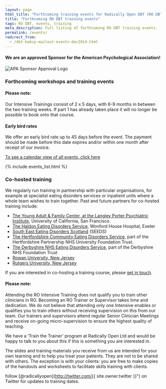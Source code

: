 ```yaml
---
layout: page
html_title: "Forthcoming training events for Radically Open DBT (RO DBT)"
title: "Forthcoming RO DBT training events"
tags: RO DBT, events, training
meta_description: Full listing of forthcoming RO DBT training events.
permalink: /events/
redirect_from:
  - /dbt-babcp-mailout-events-dec2014.html
---
```


#### We are an approved Sponsor for the American Psychological Association!
![APA Sponsor Approval Logo](https://dl.dropboxusercontent.com/u/5411729/APA%20approval%20Icon%20with%20RO%20text.png)

### Forthcoming workshops and training events

#### Please note: 
Our Intensive Trainings consist of 2 x 5 days, with 6-9 months in between the two training weeks. If part 1 has already taken place it will no longer be possible to book onto that course. 

#### Early bird rates
We offer an early bird rate up to 45 days before the event. The payment should be made before this date expires and/or within one month after receipt of our invoice. 

[To see a calendar view of all events, click here](/events/calendar.html)


{% include events_list.html %}
### Co-hosted training

We regularly run training in partnership with particular organisations, for example at specialist eating disorders services or inpatient units where a whole team wishes to train together. Past and future partners for co-hosted training include:

- [The Young Adult & Family Center, at the Langley Porter Psychiatric Institute](2015-05-san-francisco.html), University of California, San Francisco.
- [The Haldon Eating Disorders Service](2015-03-exeter-haldon-intensive.html), Wonford House Hospital, Exeter
- [South East Eating Disorders Scotland](2015-02-edinburgh-intensive.html) (SEEDS)
- [The Hertfordshire Community Eating Disorders Service](2015-04-hatfield-introduction.html), part of the Hertfordshire Partnership NHS University Foundation Trust.
- [The Derbyshire NHS Eating Disorders Service](2016-09-derbyshire-intensive.html), part of the Derbyshire NHS Foundation Trust
- [Rowan University, New Jersey](http://www.rowan.edu/home/)
- [Rutgers University, New Jersey](http://www.rutgers.edu/)

If you are interested in co-hosting a training course, please [get in touch](/contact/).

#### Please note:

Attending the RO Intensive Training does not qualify you to train other clinicians in RO. Becoming an RO Trainer or Supervisor takes time and dedication. We do not believe that attending only one Intensive enables or qualifies you to train others without receiving supervision on this from our team. Our trainers and supervisors attend regular Senior Clinician Meetings and receive on-going micro-supervision to ensure the highest quality of teaching. 

We have a ‘Train the Trainer’ program at Radically Open Ltd and would be happy to talk to you about this if this is something you are interested in. 

The slides and training materials you receive from us are intended for your own learning and to help you treat your patients. They are not to be shared with others. The exception is with your clients: you are free to make copies of the handouts and worksheets to facilitate skills training with clients. 


<span class="icon-twitter"></span> follow [@radicallyopen](http://twitter.com/{{ site.owner.twitter }}") on Twitter for updates to training dates.


